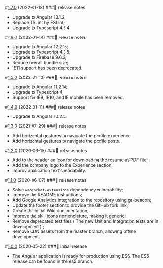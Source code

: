 #[1.7.0](https://github.com/houthami/resume/releases/tag/v1.7) (2022-01-18)
###📃 release notes
- Upgrade to Angular 13.1.2;
- Replace TSLint by ESLint;
- Upgrade to Typescript 4.5.4.

#[1.6.0](https://github.com/houthami/resume/releases/tag/v1.6) (2022-01-14)
###📃 release notes
- Upgrade to Angular 12.2.15;
- Upgrade to Typescript 4.3.5;
- Upgrade to Firebase 9.6.3;
- Reduce overall bundle size;
- IE11 support has been deprecated.

#[1.5.0](https://github.com/houthami/resume/releases/tag/v1.5) (2022-01-13)
###📃 release notes
- Upgrade to Angular 11.2.14;
- Upgrade to Typescript 4;
- Support for IE9, IE10, and IE mobile has been removed.

#[1.4.0](https://github.com/houthami/resume/releases/tag/v1.4) (2022-01-11)
###📃 release notes
- Upgrade to Angular 10.2.5.

#[1.3.0](https://github.com/houthami/resume/releases/tag/v1.3) (2021-07-29)
###📃 release notes
- Add horizontal gestures to navigate the profile experience.
- Add horizontal gestures to navigate the profile posts.

#[1.2.0](https://github.com/houthami/resume/releases/tag/v1.2) (2020-06-15)
###📃 release notes
- Add to the header an icon for downloading the resume as PDF file;
- Add the company logo to the Experience section;
- Improv application text's readability.

#[1.1.0](https://github.com/houthami/resume/releases/tag/v1.1) (2020-06-07)
###📃 release notes
- Solve `websocket-extensions` dependency vulnerability;
- Improve the README instructions;
- Add Google Analytics integration to the repository using ga-beacon;
- Update the footer section to provide the GitHub fork link;
- Create the initial Wiki documentation;
- Improve the skill icons nomenclature, making it generic;
- Remove deprecated test files ( The new Unit and Integration tests are in development ) ;
- Remove CDN assets from the master branch, allowing offline development.

#[1.0.0](https://github.com/houthami/resume/releases/tag/v1.0) (2020-05-22)
###📃 Initial release
- The Angular application is ready for production using ES6. The ES5 release can be found in the es5 branch.

